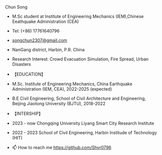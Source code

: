Chun Song
- M.Sc student at Institute of Engineering Mechanics (IEM),Chinese Eeathquake Administration (CEA)       
- Tel: (+86) 17761640796
- songchun2307@gmail.com
- NanGang district, Harbin, P.R. China            
- Research Interest: Crowd Evacuation Simulation, Fire Spread, Urban Disasters


- 【EDUCATION】 
-  M.Sc.    Institute of Engineering Mechanics, China Earthquake Administration (IEM, CEA), 2022-2025 (expected)
-  B.E    Civil Engineering, School of Civil Architecture and Engineering, Beijing Jiaotong University (BJTU), 2018-2022

- 【INTERSHIP】
-  2023 - now  Chongqing University Liyang Smart City Research Institute
-  2022 - 2023  School of Civil Engineering, Harbin Institude of Technology (HIT)
- 📫 How to reach me https://github.com/Shyr0796
<!---
Shyr0796/Shyr0796 is a ✨ special ✨ repository because its `README.md` (this file) appears on your GitHub profile.
You can click the Preview link to take a look at your changes.
--->

